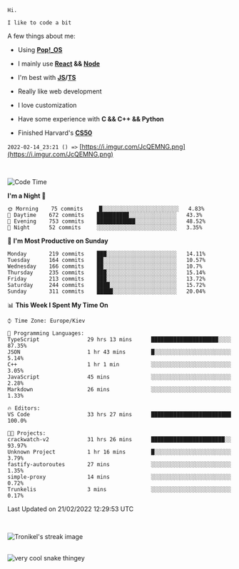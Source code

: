 ```
Hi.

I like to code a bit
```

A few things about me:

-   Using **[Pop!\_OS](https://pop.system76.com/)**

-   I mainly use **[React](https://reactjs.org/) && [Node](https://nodejs.org/en/)**

-   I'm best with **[JS](https://www.javascript.com/)/[TS](https://www.typescriptlang.org/)**

-   Really like web development

-   I love customization

-   Have some experience with **C && C++ && Python**

-   Finished Harvard's **[CS50](https://cs50.harvard.edu)**

`2022-02-14_23:21 () =>` [https://i.imgur.com/JcQEMNG.png](https://i.imgur.com/JcQEMNG.png)

<br>

<!--START_SECTION:waka-->
![Code Time](http://img.shields.io/badge/Code%20Time-379%20hrs%2047%20mins-blue)

**I'm a Night 🦉** 

```text
🌞 Morning    75 commits     █░░░░░░░░░░░░░░░░░░░░░░░░   4.83% 
🌆 Daytime    672 commits    ██████████░░░░░░░░░░░░░░░   43.3% 
🌃 Evening    753 commits    ████████████░░░░░░░░░░░░░   48.52% 
🌙 Night      52 commits     ░░░░░░░░░░░░░░░░░░░░░░░░░   3.35%

```
📅 **I'm Most Productive on Sunday** 

```text
Monday       219 commits    ███░░░░░░░░░░░░░░░░░░░░░░   14.11% 
Tuesday      164 commits    ██░░░░░░░░░░░░░░░░░░░░░░░   10.57% 
Wednesday    166 commits    ██░░░░░░░░░░░░░░░░░░░░░░░   10.7% 
Thursday     235 commits    ███░░░░░░░░░░░░░░░░░░░░░░   15.14% 
Friday       213 commits    ███░░░░░░░░░░░░░░░░░░░░░░   13.72% 
Saturday     244 commits    ████░░░░░░░░░░░░░░░░░░░░░   15.72% 
Sunday       311 commits    █████░░░░░░░░░░░░░░░░░░░░   20.04%

```


📊 **This Week I Spent My Time On** 

```text
⌚︎ Time Zone: Europe/Kiev

💬 Programming Languages: 
TypeScript               29 hrs 13 mins      █████████████████████░░░░   87.35% 
JSON                     1 hr 43 mins        █░░░░░░░░░░░░░░░░░░░░░░░░   5.14% 
C++                      1 hr 1 min          ░░░░░░░░░░░░░░░░░░░░░░░░░   3.05% 
JavaScript               45 mins             ░░░░░░░░░░░░░░░░░░░░░░░░░   2.28% 
Markdown                 26 mins             ░░░░░░░░░░░░░░░░░░░░░░░░░   1.33%

🔥 Editors: 
VS Code                  33 hrs 27 mins      █████████████████████████   100.0%

🐱‍💻 Projects: 
crackwatch-v2            31 hrs 26 mins      ███████████████████████░░   93.97% 
Unknown Project          1 hr 16 mins        █░░░░░░░░░░░░░░░░░░░░░░░░   3.79% 
fastify-autoroutes       27 mins             ░░░░░░░░░░░░░░░░░░░░░░░░░   1.35% 
simple-proxy             14 mins             ░░░░░░░░░░░░░░░░░░░░░░░░░   0.72% 
Trunkelis                3 mins              ░░░░░░░░░░░░░░░░░░░░░░░░░   0.17%

```


 Last Updated on 21/02/2022 12:29:53 UTC
<!--END_SECTION:waka-->

<br>

<p><img align="center" src="https://github-readme-streak-stats.herokuapp.com/?user=Trunkelis&theme=dark" alt="Tronikel's streak image" /></p>

<br>

<img title="" src="https://raw.githubusercontent.com/Trunkelis/Trunkelis/output/github-contribution-grid-snake.svg" alt="very cool snake thingey" data-align="left">
